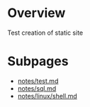 # Overview

Test creation of static site

# Subpages
* [notes/test.md](./notes/test.md)
* [notes/sql.md](./notes/sql.md)
* [notes/linux/shell.md](./notes/linux/shell.md)